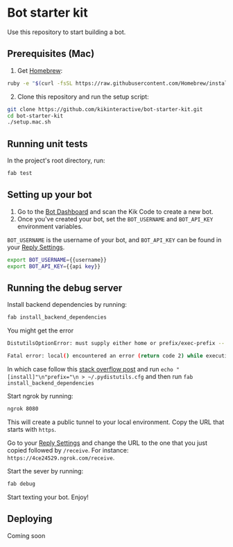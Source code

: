 # Bot starter kit

Use this repository to start building a bot.

## Prerequisites (Mac)

1. Get [Homebrew](http://brew.sh/):

```sh
ruby -e "$(curl -fsSL https://raw.githubusercontent.com/Homebrew/install/master/install)"
```

2. Clone this repository and run the setup script:

```sh
git clone https://github.com/kikinteractive/bot-starter-kit.git
cd bot-starter-kit
./setup.mac.sh
```


## Running unit tests

In the project's root directory, run:

```sh
fab test
```

## Setting up your bot

1. Go to the [Bot Dashboard](https://engine.kik.com) and scan the Kik Code to create a new bot.
2. Once you've created your bot, set the `BOT_USERNAME` and `BOT_API_KEY` environment variables.

`BOT_USERNAME` is the username of your bot,
and `BOT_API_KEY` can be found in your [Reply Settings](https://engine.kik.com/#/engine).

```sh
export BOT_USERNAME={{username}}
export BOT_API_KEY={{api key}}
```

## Running the debug server

Install backend dependencies by running:

```sh
fab install_backend_dependencies
```

You might get the error 

```sh
DistutilsOptionError: must supply either home or prefix/exec-prefix -- not both

Fatal error: local() encountered an error (return code 2) while executing 'pip install --upgrade --no-deps --requirement requirements_xlib.txt -t xlib'
```

In which case follow this [stack overflow post](http://stackoverflow.com/questions/24257803/distutilsoptionerror-must-supply-either-home-or-prefix-exec-prefix-not-both) and run `echo "[install]"\n"prefix="\n > ~/.pydistutils.cfg` and then run `fab install_backend_dependencies`

Start ngrok by running:
```sh
ngrok 8080
```
This will create a public tunnel to your local environment. Copy the URL that starts with `https`.

Go to your [Reply Settings](https://engine.kik.com/#/engine) and change the URL to the one that you just copied followed by `/receive`.
For instance: `https://4ce24529.ngrok.com/receive`.

Start the sever by running:

```sh
fab debug
```

Start texting your bot. Enjoy!

## Deploying

Coming soon
